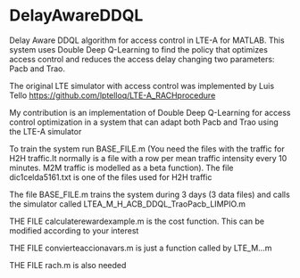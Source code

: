 # DelayAwareDDQL
Delay Aware DDQL algorithm for access control in LTE-A for MATLAB. This system uses Double Deep Q-Learning to find the policy that optimizes access control and reduces the access delay changing two parameters: Pacb and Trao.


The original LTE simulator with access control was implemented by Luis Tello https://github.com/lptelloq/LTE-A_RACHprocedure

My contribution is an implementation of Double Deep Q-Learning for access control optimization in a system that can adapt both Pacb and Trao using the LTE-A simulator


To train the system run BASE_FILE.m (You need the files with the traffic for H2H traffic.It normally is a file with a row per mean traffic intensity every 10 minutes. M2M traffic is modelled as a beta function). The file dic1celda5161.txt is one of the files used for H2H traffic

The file BASE_FILE.m  trains the system during 3 days (3 data files)  and calls the simulator called LTEA_M_H_ACB_DDQL_TraoPacb_LIMPIO.m

THE FILE calculaterewardexample.m is the cost function. This can be modified according to your interest

THE FILE convierteaccionavars.m is just a function called by LTE_M…m

THE FILE rach.m is also needed


